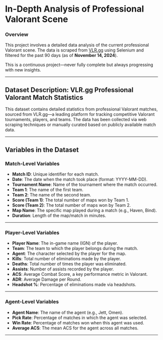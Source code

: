 # In-Depth Analysis of Professional Valorant Scene

### Overview
This project involves a detailed data analysis of the current professional Valorant scene. The data is scraped from [VLR.gg](https://vlr.gg) using Selenium and filtered for the past 90 days (as of **November 14, 2024**).  

This is a continuous project—never fully complete but always progressing with new insights.

---

## Dataset Description: VLR.gg Professional Valorant Match Statistics
This dataset contains detailed statistics from professional Valorant matches, sourced from VLR.gg—a leading platform for tracking competitive Valorant tournaments, players, and teams. The data has been collected via web scraping techniques or manually curated based on publicly available match data.

---

## Variables in the Dataset

### **Match-Level Variables**
- **Match ID**: Unique identifier for each match.
- **Date**: The date when the match took place (format: YYYY-MM-DD).
- **Tournament Name**: Name of the tournament where the match occurred.
- **Team 1**: The name of the first team.
- **Team 2**: The name of the second team.
- **Score (Team 1)**: The total number of maps won by Team 1.
- **Score (Team 2)**: The total number of maps won by Team 2.
- **Map Name**: The specific map played during a match (e.g., Haven, Bind).
- **Duration**: Length of the map/match in minutes.

---

### **Player-Level Variables**
- **Player Name**: The in-game name (IGN) of the player.
- **Team**: The team to which the player belongs during the match.
- **Agent**: The character selected by the player for the map.
- **Kills**: Total number of eliminations made by the player.
- **Deaths**: Total number of times the player was eliminated.
- **Assists**: Number of assists recorded by the player.
- **ACS**: Average Combat Score, a key performance metric in Valorant.
- **ADR**: Average Damage per Round.
- **Headshot %**: Percentage of eliminations made via headshots.

---

### **Agent-Level Variables**
- **Agent Name**: The name of the agent (e.g., Jett, Omen).
- **Pick Rate**: Percentage of matches in which the agent was selected.
- **Win Rate**: Percentage of matches won when this agent was used.
- **Average ACS**: The mean ACS for the agent across all matches.

---
